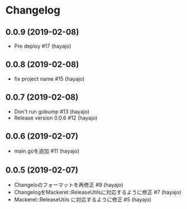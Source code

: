 # Changelog

## 0.0.9 (2019-02-08)

* Pre deploy #17 (hayajo)


## 0.0.8 (2019-02-08)

* fix project name #15 (hayajo)


## 0.0.7 (2019-02-08)

* Don't run gobump #13 (hayajo)
* Release version 0.0.6 #12 (hayajo)


## 0.0.6 (2019-02-07)

* main.goを追加 #11 (hayajo)


## 0.0.5 (2019-02-07)

* Changeloのフォーマットを再修正 #9 (hayajo)
* ChangelogをMackerel::ReleaseUtilsに対応するように修正 #7 (hayajo)
* Mackerel::ReleaseUtils に対応するように修正 #5 (hayajo)

